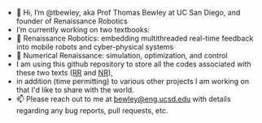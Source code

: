 - 👋 Hi, I’m @tbewley, aka Prof Thomas Bewley at UC San Diego, and founder of Renaissance Robotics
- I’m currently working on two textbooks:
- 📖 Renaissance Robotics: embedding multithreaded real-time feedback into mobile robots and cyber-physical systems
- 📖 Numerical Renaissance: simulation, optimization, and control
- I am using this github repository to store all the codes associated with these two texts (<a href="https://github.com/tbewley/RR">RR</a> and <a href="https://github.com/tbewley/NR">NR</a>),
- in addition (time permitting) to various other projects I am working on that I'd like to share with the world. 
- 📫 Please reach out to me at bewley@eng.ucsd.edu with details regarding any bug reports, pull requests, etc.

<!---
tbewley/tbewley is a ✨ special ✨ repository because its `README.md` (this file) appears on your GitHub profile.
You can click the Preview link to take a look at your changes.
--->
